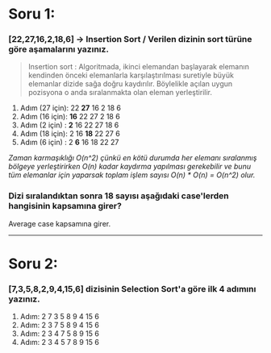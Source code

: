 # Soru 1:

### [22,27,16,2,18,6] -> Insertion Sort / Verilen dizinin sort türüne göre aşamalarını yazınız.

>Insertion sort : Algoritmada, ikinci elemandan başlayarak 
elemanın kendinden önceki elemanlarla karşılaştırılması suretiyle büyük 
elemanlar dizide sağa doğru kaydırılır. Böylelikle açılan uygun pozisyona o anda 
sıralanmakta olan eleman yerleştirilir.

1. Adım (27 için): 22 **27** 16 2 18 6
2. Adım (16 için): **16** 22 27 2 18 6
3. Adım (2 için) : **2** 16 22 27 18 6
4. Adım (18 için): 2 16 **18** 22 27 6
5. Adım (6 için) : 2 **6** 16 18 22 27

*Zaman karmaşıklığı O(n^2) çünkü 
en kötü durumda her elemanı sıralanmış bölgeye yerleştirirken O(n) 
kadar kaydırma yapılması gerekebilir ve bunu tüm elemanlar için yaparsak 
toplam işlem sayısı O(n) * O(n) = O(n^2) olur.*

### Dizi sıralandıktan sonra 18 sayısı aşağıdaki case'lerden hangisinin kapsamına girer?
Average case kapsamına girer.

---------------------------------

# Soru 2:

### [7,3,5,8,2,9,4,15,6] dizisinin Selection Sort'a göre ilk 4 adımını yazınız.

1. Adım: 2 7 3 5 8 9 4 15 6
2. Adım: 2 3 7 5 8 9 4 15 6
3. Adım: 2 3 4 7 5 8 9 15 6
4. Adım: 2 3 4 5 7 8 9 15 6